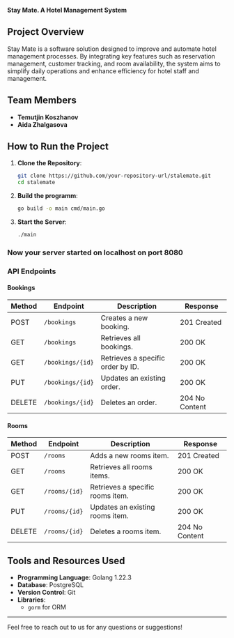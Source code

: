 **Stay Mate. A Hotel Management System**

## Project Overview
Stay Mate is a software solution designed to improve and automate hotel management processes. By integrating key features such as reservation management, customer tracking, and room availability, the system aims to simplify daily operations and enhance efficiency for hotel staff and management.

## Team Members
- **Temutjin Koszhanov**
- **Aida Zhalgasova**


## How to Run the Project

1. **Clone the Repository**:
   ```bash
   git clone https://github.com/your-repository-url/stalemate.git
   cd stalemate
   ```

2. **Build the programm**:
   ```bash
   go build -o main cmd/main.go
   ```

3. **Start the Server**:
   ```bash
   ./main
   ```

### Now your server started on localhost on port 8080

### API Endpoints

#### Bookings

| Method | Endpoint          | Description                       | Response                   |
|--------|-------------------|-----------------------------------|----------------------------|
| POST   | `/bookings`         | Creates a new booking.             | 201 Created                |
| GET    | `/bookings`         | Retrieves all bookings.             | 200 OK                     |
| GET    | `/bookings/{id}`    | Retrieves a specific order by ID. | 200 OK     |
| PUT    | `/bookings/{id}`    | Updates an existing order.        | 200 OK     |
| DELETE | `/bookings/{id}`    | Deletes an order.                 | 204 No Content  |

#### Rooms

| Method | Endpoint          | Description                        | Response                   |
|--------|-------------------|------------------------------------|----------------------------|
| POST   | `/rooms`           | Adds a new rooms item.             | 201 Created                |
| GET    | `/rooms`           | Retrieves all rooms items.          | 200 OK                     |
| GET    | `/rooms/{id}`      | Retrieves a specific rooms item.    | 200 OK     |
| PUT    | `/rooms/{id}`      | Updates an existing rooms item.     | 200 OK     |
| DELETE | `/rooms/{id}`      | Deletes a rooms item.               | 204 No Content  |

## Tools and Resources Used
- **Programming Language**: Golang 1.22.3
- **Database**: PostgreSQL
- **Version Control**: Git
- **Libraries**:
  - `gorm` for ORM

---
Feel free to reach out to us for any questions or suggestions!
